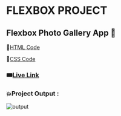 # FLEXBOX PROJECT
## Flexbox Photo Gallery App  🤖

📌[HTML Code](./index.html)

📌[CSS Code](./style.css)

### 🎟️[Live Link](https://abhinandan411.github.io/Fs-18-Assignments/CSS%20Assignments/Grid%20Template/index.html) 


### 💥Project Output :  
![output]()
